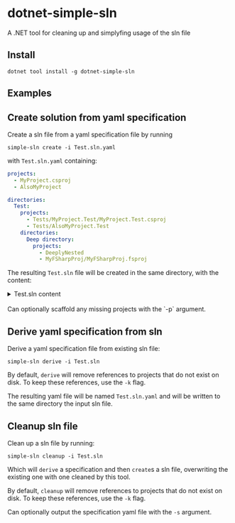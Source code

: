 # dotnet-simple-sln

A .NET tool for cleaning up and simplyfing usage of the sln file


## Install
```
dotnet tool install -g dotnet-simple-sln
```


## Examples

## Create solution from yaml specification

Create a sln file from a yaml specification file by running 
```
simple-sln create -i Test.sln.yaml
```
with `Test.sln.yaml` containing:
```yaml
projects:
  - MyProject.csproj
  - AlsoMyProject

directories:
  Test:
    projects:
      - Tests/MyProject.Test/MyProject.Test.csproj
      - Tests/AlsoMyProject.Test
    directories:
      Deep directory:
        projects:
          - DeeplyNested
          - MyFSharpProj/MyFSharpProj.fsproj
```
The resulting `Test.sln` file will be created in the same directory, with the content:

<details><summary>Test.sln content</summary><p>

---
```
Microsoft Visual Studio Solution File, Format Version 12.00

Project("{FAE04EC0-301F-11D3-BF4B-00C04F79EFBC}") = "MyProject", "MyProject.csproj", "{00000000-0000-3400-3131-363135373234}"
EndProject
Project("{FAE04EC0-301F-11D3-BF4B-00C04F79EFBC}") = "AlsoMyProject", "AlsoMyProject\AlsoMyProject.csproj", "{00000000-0000-3132-3333-383234393630}"
EndProject
Project("{2150E333-8FDC-42A3-9474-1A3956D46DE8}") = "Test", "Test", "{00000000-0000-3700-3938-313232323432}"
EndProject
Project("{FAE04EC0-301F-11D3-BF4B-00C04F79EFBC}") = "MyProject.Test", "Tests\MyProject.Test\MyProject.Test.csproj", "{00000000-0000-382D-3837-393730333730}"
EndProject
Project("{FAE04EC0-301F-11D3-BF4B-00C04F79EFBC}") = "AlsoMyProject.Test", "Tests\AlsoMyProject.Test\AlsoMyProject.Test.csproj", "{00000000-2D00-3431-3136-393530333434}"
EndProject
Project("{2150E333-8FDC-42A3-9474-1A3956D46DE8}") = "Deep directory", "Deep directory", "{00000000-0000-3200-3539-313431363031}"
EndProject
Project("{FAE04EC0-301F-11D3-BF4B-00C04F79EFBC}") = "DeeplyNested", "DeeplyNested\DeeplyNested.csproj", "{00000000-0000-3200-3738-353931353830}"
EndProject
Project("{F2A71F9B-5D33-465A-A702-920D77279786}") = "MyFSharpProj", "MyFSharpProj\MyFSharpProj.fsproj", "{00000000-0000-3331-3536-383639373139}"
EndProject
Global
	GlobalSection(SolutionConfigurationPlatforms) = preSolution
		Debug|Any CPU = Debug|Any CPU
		Release|Any CPU = Release|Any CPU
	EndGlobalSection
	GlobalSection(SolutionProperties) = preSolution
		HideSolutionNode = FALSE
	EndGlobalSection
	GlobalSection(ProjectConfigurationPlatforms) = postSolution
		{00000000-0000-3400-3131-363135373234}.Debug|Any CPU.ActiveCfg = Debug|Any CPU
		{00000000-0000-3400-3131-363135373234}.Debug|Any CPU.Build.0 = Debug|Any CPU
		{00000000-0000-3400-3131-363135373234}.Release|Any CPU.ActiveCfg = Release|Any CPU
		{00000000-0000-3400-3131-363135373234}.Release|Any CPU.Build.0 = Release|Any CPU
		{00000000-0000-3132-3333-383234393630}.Debug|Any CPU.ActiveCfg = Debug|Any CPU
		{00000000-0000-3132-3333-383234393630}.Debug|Any CPU.Build.0 = Debug|Any CPU
		{00000000-0000-3132-3333-383234393630}.Release|Any CPU.ActiveCfg = Release|Any CPU
		{00000000-0000-3132-3333-383234393630}.Release|Any CPU.Build.0 = Release|Any CPU
		{00000000-0000-382D-3837-393730333730}.Debug|Any CPU.ActiveCfg = Debug|Any CPU
		{00000000-0000-382D-3837-393730333730}.Debug|Any CPU.Build.0 = Debug|Any CPU
		{00000000-0000-382D-3837-393730333730}.Release|Any CPU.ActiveCfg = Release|Any CPU
		{00000000-0000-382D-3837-393730333730}.Release|Any CPU.Build.0 = Release|Any CPU
		{00000000-2D00-3431-3136-393530333434}.Debug|Any CPU.ActiveCfg = Debug|Any CPU
		{00000000-2D00-3431-3136-393530333434}.Debug|Any CPU.Build.0 = Debug|Any CPU
		{00000000-2D00-3431-3136-393530333434}.Release|Any CPU.ActiveCfg = Release|Any CPU
		{00000000-2D00-3431-3136-393530333434}.Release|Any CPU.Build.0 = Release|Any CPU
		{00000000-0000-3200-3738-353931353830}.Debug|Any CPU.ActiveCfg = Debug|Any CPU
		{00000000-0000-3200-3738-353931353830}.Debug|Any CPU.Build.0 = Debug|Any CPU
		{00000000-0000-3200-3738-353931353830}.Release|Any CPU.ActiveCfg = Release|Any CPU
		{00000000-0000-3200-3738-353931353830}.Release|Any CPU.Build.0 = Release|Any CPU
		{00000000-0000-3331-3536-383639373139}.Debug|Any CPU.ActiveCfg = Debug|Any CPU
		{00000000-0000-3331-3536-383639373139}.Debug|Any CPU.Build.0 = Debug|Any CPU
		{00000000-0000-3331-3536-383639373139}.Release|Any CPU.ActiveCfg = Release|Any CPU
		{00000000-0000-3331-3536-383639373139}.Release|Any CPU.Build.0 = Release|Any CPU
	EndGlobalSection
	GlobalSection(NestedProjects) = preSolution
		{00000000-0000-382D-3837-393730333730} = {00000000-0000-3700-3938-313232323432}
		{00000000-2D00-3431-3136-393530333434} = {00000000-0000-3700-3938-313232323432}
		{00000000-0000-3200-3539-313431363031} = {00000000-0000-3700-3938-313232323432}
		{00000000-0000-3200-3738-353931353830} = {00000000-0000-3200-3539-313431363031}
		{00000000-0000-3331-3536-383639373139} = {00000000-0000-3200-3539-313431363031}
	EndGlobalSection
	GlobalSection(ExtensibilityGlobals) = postSolution
		SolutionGuid = {00000000-0000-392d-3136-313039363930}
	EndGlobalSection
EndGlobal
```
---
</p></details>
</br>
Can optionally scaffold any missing projects with the `-p` argument.

</br>

## Derive yaml specification from sln

Derive a yaml specification file from existing sln file: 
```
simple-sln derive -i Test.sln
```
By default, `derive` will remove references to projects that do not exist on disk. To keep these references, use the `-k` flag.

The resulting yaml file will be named `Test.sln.yaml` and will be written to the same directory the input sln file.

## Cleanup sln file
Clean up a sln file by running:
```
simple-sln cleanup -i Test.sln
```
Which will `derive` a specification and then `create`s a sln file, overwriting the existing one with one cleaned by this tool.

By default, `cleanup` will remove references to projects that do not exist on disk. To keep these references, use the `-k` flag.

Can optionally output the specification yaml file with the `-s` argument.
